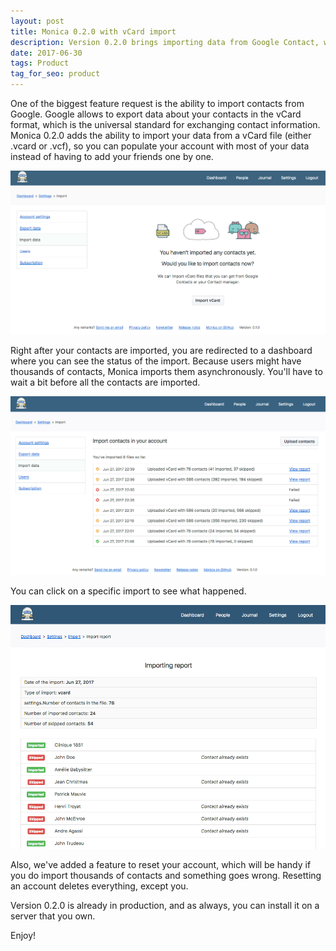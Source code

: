 ```yaml
---
layout: post
title: Monica 0.2.0 with vCard import
description: Version 0.2.0 brings importing data from Google Contact, with vCard.
date: 2017-06-30
tags: Product
tag_for_seo: product
---
```


One of the biggest feature request is the ability to import contacts from
Google. Google allows to export data about your contacts in the vCard format,
which is the universal standard for exchanging contact information. Monica
0.2.0 adds the ability to import your data from a vCard file (either .vcard or
.vcf), so you can populate your account with most of your data instead of
having to add your friends one by one.

![Default import report](/assets/img/posts/2017-06-30-v0.2.0-blank.png)

Right after your contacts are imported, you are redirected to a dashboard where
you can see the status of the import. Because users might have thousands of
contacts, Monica imports them asynchronously. You'll have to wait a bit before
all the contacts are imported.

![Default import dashboard](/assets/img/posts/2017-06-30-v0.2.0-dashboard.png)

You can click on a specific import to see what happened.

![Default import dashboard](/assets/img/posts/2017-06-30-v0.2.0-report.png)

Also, we've added a feature to reset your account, which will be handy if you
do import thousands of contacts and something goes wrong. Resetting an account
deletes everything, except you.

Version 0.2.0 is already in production, and as always, you can install it on a
server that you own.

Enjoy!